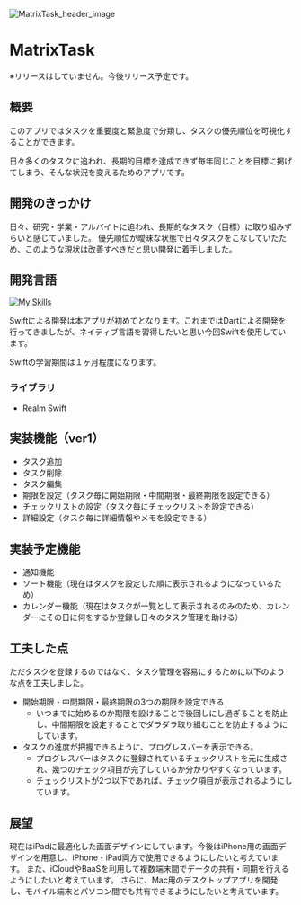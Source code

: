 ![MatrixTask_header_image](https://github.com/rei0v0/matrix_task/assets/130533596/7c097d49-9b7c-4123-a399-e0c494eaf695)

# MatrixTask
※リリースはしていません。今後リリース予定です。

## 概要
このアプリではタスクを重要度と緊急度で分類し、タスクの優先順位を可視化することができます。

日々多くのタスクに追われ、長期的目標を達成できず毎年同じことを目標に掲げてしまう、そんな状況を変えるためのアプリです。
## 開発のきっかけ
日々、研究・学業・アルバイトに追われ、長期的なタスク（目標）に取り組みずらいと感じていました。
優先順位が曖昧な状態で日々タスクをこなしていたため、このような現状は改善すべきだと思い開発に着手しました。

## 開発言語
[![My Skills](https://skillicons.dev/icons?i=swift)](https://skillicons.dev)

Swiftによる開発は本アプリが初めてとなります。これまではDartによる開発を行ってきましたが、ネイティブ言語を習得したいと思い今回Swiftを使用しています。

Swiftの学習期間は１ヶ月程度になります。

### ライブラリ
+ Realm Swift

## 実装機能（ver1）
+ タスク追加
+ タスク削除
+ タスク編集
+ 期限を設定（タスク毎に開始期限・中間期限・最終期限を設定できる）
+ チェックリストの設定（タスク毎にチェックリストを設定できる）
+ 詳細設定（タスク毎に詳細情報やメモを設定できる）
  
## 実装予定機能
+ 通知機能
+ ソート機能（現在はタスクを設定した順に表示されるようになっているため）
+ カレンダー機能（現在はタスクが一覧として表示されるのみのため、カレンダーにその日に何をするか登録し日々のタスク管理を助ける）

## 工夫した点
ただタスクを登録するのではなく、タスク管理を容易にするために以下のような点を工夫しました。
+ 開始期限・中間期限・最終期限の3つの期限を設定できる
  - いつまでに始めるのか期限を設けることで後回しにし過ぎることを防止し、中間期限を設定することでダラダラ取り組むことを防止するようにしています。
+ タスクの進度が把握できるように、プログレスバーを表示できる。
  - プログレスバーはタスクに登録されているチェックリストを元に生成され、幾つのチェック項目が完了しているか分かりやすくなっています。
  - チェックリストが2つ以下であれば、チェック項目が表示されるようにしています。

## 展望
現在はiPadに最適化した画面デザインにしています。今後はiPhone用の画面デザインを用意し、iPhone・iPad両方で使用できるようにしたいと考えています。
また、iCloudやBaaSを利用して複数端末間でデータの共有・同期を行えるようにしたいと考えています。
さらに、Mac用のデスクトップアプリを開発し、モバイル端末とパソコン間でも共有できるようにしたいと考えています。
